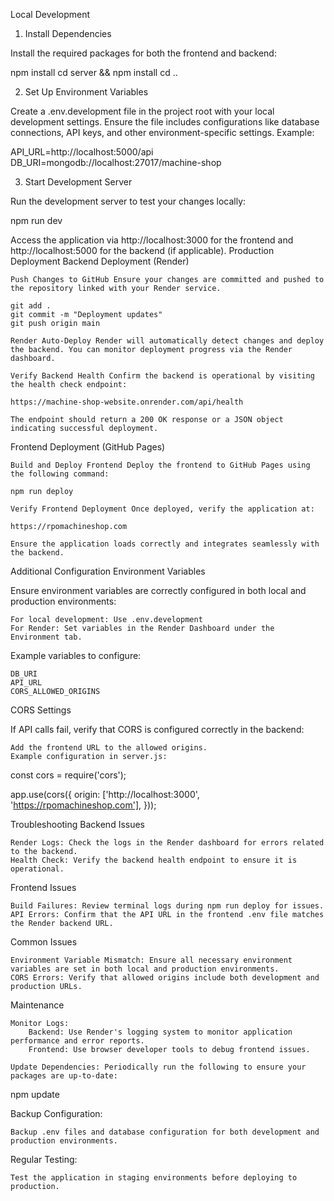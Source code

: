 Local Development
1. Install Dependencies

Install the required packages for both the frontend and backend:

npm install
cd server && npm install
cd ..

2. Set Up Environment Variables

Create a .env.development file in the project root with your local development settings. Ensure the file includes configurations like database connections, API keys, and other environment-specific settings. Example:

API_URL=http://localhost:5000/api
DB_URI=mongodb://localhost:27017/machine-shop

3. Start Development Server

Run the development server to test your changes locally:

npm run dev

Access the application via http://localhost:3000 for the frontend and http://localhost:5000 for the backend (if applicable).
Production Deployment
Backend Deployment (Render)

    Push Changes to GitHub Ensure your changes are committed and pushed to the repository linked with your Render service.

    git add .
    git commit -m "Deployment updates"
    git push origin main

    Render Auto-Deploy Render will automatically detect changes and deploy the backend. You can monitor deployment progress via the Render dashboard.

    Verify Backend Health Confirm the backend is operational by visiting the health check endpoint:

    https://machine-shop-website.onrender.com/api/health

    The endpoint should return a 200 OK response or a JSON object indicating successful deployment.

Frontend Deployment (GitHub Pages)

    Build and Deploy Frontend Deploy the frontend to GitHub Pages using the following command:

    npm run deploy

    Verify Frontend Deployment Once deployed, verify the application at:

    https://rpomachineshop.com

    Ensure the application loads correctly and integrates seamlessly with the backend.

Additional Configuration
Environment Variables

Ensure environment variables are correctly configured in both local and production environments:

    For local development: Use .env.development
    For Render: Set variables in the Render Dashboard under the Environment tab.

Example variables to configure:

    DB_URI
    API_URL
    CORS_ALLOWED_ORIGINS

CORS Settings

If API calls fail, verify that CORS is configured correctly in the backend:

    Add the frontend URL to the allowed origins.
    Example configuration in server.js:

const cors = require('cors');

app.use(cors({
  origin: ['http://localhost:3000', 'https://rpomachineshop.com'],
}));

Troubleshooting
Backend Issues

    Render Logs: Check the logs in the Render dashboard for errors related to the backend.
    Health Check: Verify the backend health endpoint to ensure it is operational.

Frontend Issues

    Build Failures: Review terminal logs during npm run deploy for issues.
    API Errors: Confirm that the API URL in the frontend .env file matches the Render backend URL.

Common Issues

    Environment Variable Mismatch: Ensure all necessary environment variables are set in both local and production environments.
    CORS Errors: Verify that allowed origins include both development and production URLs.

Maintenance

    Monitor Logs:
        Backend: Use Render's logging system to monitor application performance and error reports.
        Frontend: Use browser developer tools to debug frontend issues.

    Update Dependencies: Periodically run the following to ensure your packages are up-to-date:

npm update

Backup Configuration:

    Backup .env files and database configuration for both development and production environments.

Regular Testing:

    Test the application in staging environments before deploying to production.